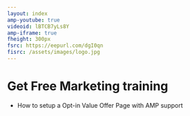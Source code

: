 ```yaml
---
layout: index
amp-youtube: true
videoid: lBTCB7yLs8Y
amp-iframe: true
fheight: 300px
fsrc: https://eepurl.com/dgI0qn
fisrc: /assets/images/logo.jpg
---
```


# Get Free Marketing training

- How to setup a Opt-in Value Offer Page with AMP support